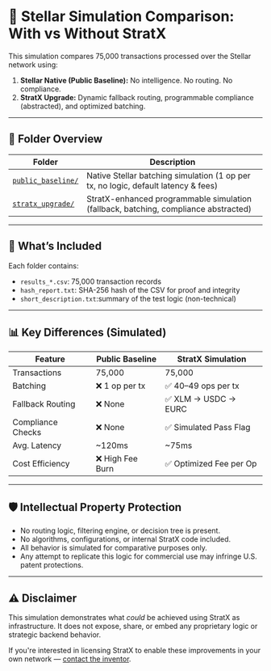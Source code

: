 # 🚀 Stellar Simulation Comparison: With vs Without StratX

This simulation compares 75,000 transactions processed over the Stellar network using:

1. **Stellar Native (Public Baseline):** No intelligence. No routing. No compliance.
2. **StratX Upgrade:** Dynamic fallback routing, programmable compliance (abstracted), and optimized batching.

---

## 📁 Folder Overview

| Folder | Description |
|--------|-------------|
| [`public_baseline/`](./public_baseline) | Native Stellar batching simulation (1 op per tx, no logic, default latency & fees) |
| [`stratx_upgrade/`](./stratx_upgrade) | StratX-enhanced programmable simulation (fallback, batching, compliance abstracted) |

---

## 🔎 What’s Included

Each folder contains:

- `results_*.csv`: 75,000 transaction records
- `hash_report.txt`: SHA-256 hash of the CSV for proof and integrity
- `short_description.txt`:summary of the test logic (non-technical)

---

## 📊 Key Differences (Simulated)

| Feature | Public Baseline | StratX Simulation |
|---------|------------------|-------------------|
| Transactions | 75,000 | 75,000 |
| Batching | ❌ 1 op per tx | ✅ 40–49 ops per tx |
| Fallback Routing | ❌ None | ✅ XLM → USDC → EURC |
| Compliance Checks | ❌ None | ✅ Simulated Pass Flag |
| Avg. Latency | ~120ms | ~75ms |
| Cost Efficiency | ❌ High Fee Burn | ✅ Optimized Fee per Op |

---

## 🛡️ Intellectual Property Protection

- No routing logic, filtering engine, or decision tree is present.
- No algorithms, configurations, or internal StratX code included.
- All behavior is simulated for comparative purposes only.
- Any attempt to replicate this logic for commercial use may infringe U.S. patent protections.

---

## ⚠️ Disclaimer

This simulation demonstrates what *could* be achieved using StratX as infrastructure. It does not expose, share, or embed any proprietary logic or strategic backend behavior.

If you're interested in licensing StratX to enable these improvements in your own network — [contact the inventor](mailto:your@email.com).
